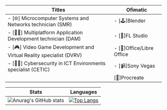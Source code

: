 |Titles|Ofimatic|
| --- | --- |
|- [🌐] Microcomputer Systems and Networks technician (SMR)|- [🕹]Blender|
|- [👨‍💻] Multiplatform Application Development technician (DAM)|- [🎵]FL Studio|
|- [🎮] Video Game Development and Virtual Reality specialist (DVRV)|- [📄]Office/Libre Office|
|- [🕵️‍♂️] Cybersecurity in ICT Environments specialist (CETIC)|- [📹]Sony Vegas|
| |[🎨]Procreate|

|Stats|Languages|
| --- | --- |
|![Anurag's GitHub stats](https://github-readme-stats.vercel.app/api?username=DevEzro&show_icons=true&theme=cobalt)|[![Top Langs](https://github-readme-stats.vercel.app/api/top-langs/?username=DevEzro&layout=compact&count_private=true&theme=radical)](https://github.com/anuraghazra/github-readme-stats)|
<!--
**DevEzro/DevEzro** is a ✨ _special_ ✨ repository because its `README.md` (this file) appears on your GitHub profile.

Here are some ideas to get you started:

- 🔭 I’m currently working on ...
- 🌱 I’m currently learning ...
- 👯 I’m looking to collaborate on ...
- 🤔 I’m looking for help with ...
- 💬 Ask me about ...
- 📫 How to reach me: ...
- 😄 Pronouns: ...
- ⚡ Fun fact: ...
-->
